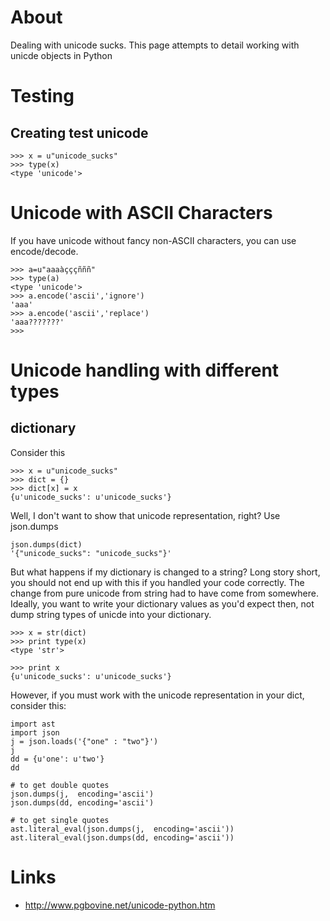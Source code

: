 # About

Dealing with unicode sucks. This page attempts to detail working with unicde objects in Python

# Testing

## Creating test unicode

```
>>> x = u"unicode_sucks"
>>> type(x)
<type 'unicode'>
```

# Unicode with ASCII Characters
If you have unicode without fancy non-ASCII characters, you can use encode/decode.

```
>>> a=u"aaaàçççñññ"
>>> type(a)
<type 'unicode'>
>>> a.encode('ascii','ignore')
'aaa'
>>> a.encode('ascii','replace')
'aaa???????'
>>>
```

# Unicode handling with different types

## dictionary

Consider this
```
>>> x = u"unicode_sucks"
>>> dict = {}
>>> dict[x] = x
{u'unicode_sucks': u'unicode_sucks'}
```

Well, I don't want to show that unicode representation, right? Use json.dumps
```
json.dumps(dict)
'{"unicode_sucks": "unicode_sucks"}'
```

But what happens if my dictionary is changed to a string? Long story short, you should not end up with this if you handled your code correctly. The change from pure unicode from string had to have come from somewhere. Ideally, you want to write your dictionary values as you'd expect then, not dump string types of unicde into your dictionary.
```
>>> x = str(dict)
>>> print type(x)
<type 'str'>

>>> print x
{u'unicode_sucks': u'unicode_sucks'}
```

However, if you must work with the unicode representation in your dict, consider this:
```
import ast
import json
j = json.loads('{"one" : "two"}')
j
dd = {u'one': u'two'}
dd

# to get double quotes
json.dumps(j,  encoding='ascii')
json.dumps(dd, encoding='ascii')

# to get single quotes
ast.literal_eval(json.dumps(j,  encoding='ascii'))
ast.literal_eval(json.dumps(dd, encoding='ascii'))
```

# Links

* http://www.pgbovine.net/unicode-python.htm
